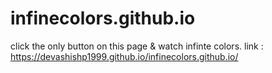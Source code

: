 # infinecolors.github.io

click the only button on this page & watch infinte colors.
link : https://devashishp1999.github.io/infinecolors.github.io/
